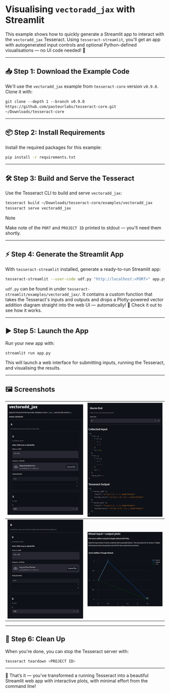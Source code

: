# Visualising `vectoradd_jax` with Streamlit

This example shows how to quickly generate a Streamlit app to interact with the `vectoradd_jax` Tesseract.
Using `tesseract-streamlit`, you'll get an app with autogenerated input controls and optional Python-defined visualisations — no UI code needed! 🚀

---

## 📥 Step 1: Download the Example Code

We'll use the `vectoradd_jax` example from `tesseract-core` version `v0.9.0`. Clone it with:

```shell
git clone --depth 1 --branch v0.9.0 https://github.com/pasteurlabs/tesseract-core.git ~/Downloads/tesseract-core
```

---

## 📦 Step 2: Install Requirements

Install the required packages for this example:

```bash
pip install -r requirements.txt
```

---

## 🛠️ Step 3: Build and Serve the Tesseract

Use the Tesseract CLI to build and serve `vectoradd_jax`:

```bash
tesseract build ~/Downloads/tesseract-core/examples/vectoradd_jax
tesseract serve vectoradd_jax
```

> [!NOTE]
> Make note of the `PORT` and `PROJECT ID` printed to stdout — you'll need them shortly.

---

## ⚡ Step 4: Generate the Streamlit App

With `tesseract-streamlit` installed, generate a ready-to-run Streamlit app:

```bash
tesseract-streamlit --user-code udf.py "http://localhost:<PORT>" app.py
```

`udf.py` can be found in under `tesseract-streamlit/examples/vectoradd_jax/`.
It contains a custom function that takes the Tesseract's inputs and outputs and drops a Plotly-powered vector addition diagram straight into the web UI — automatically! 🎯
Check it out to see how it works.

---

## ▶️ Step 5: Launch the App

Run your new app with:

```bash
streamlit run app.py
```

This will launch a web interface for submitting inputs, running the Tesseract, and visualising the results.

---

## 🖼️ Screenshots

| ![](screenshots/header-vec-a.png) | ![](screenshots/outputs.png) |
| --------------------------------- | ---------------------------- |
| ![](screenshots/vec-b.png)        | ![](screenshots/plot.png)    |

---

## 🧹 Step 6: Clean Up

When you're done, you can stop the Tesseract server with:

```bash
tesseract teardown <PROJECT ID>
```

---

🎉 That’s it — you've transformed a running Tesseract into a beautiful Streamlit web app with interactive plots, with minimal effort from the command line!

